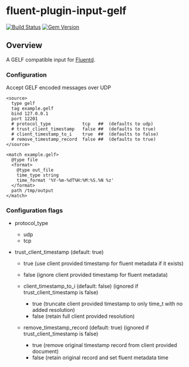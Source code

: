 # fluent-plugin-input-gelf

[![Build Status](https://travis-ci.org/MerlinDMC/fluent-plugin-input-gelf.svg?branch=master)](https://travis-ci.org/MerlinDMC/fluent-plugin-input-gelf)
[![Gem Version](https://badge.fury.io/rb/fluent-plugin-input-gelf.svg)](http://badge.fury.io/rb/fluent-plugin-input-gelf)

## Overview

A GELF compatible input for [Fluentd](http://www.fluentd.org/).

### Configuration

Accept GELF encoded messages over UDP

```
<source>
  type gelf
  tag example.gelf
  bind 127.0.0.1
  port 12201
  # protocol_type            tcp   ##  (defaults to udp) 
  # trust_client_timestamp   false ##  (defaults to true)
  # client_timestamp_to_i    true  ##  (defaults to false)
  # remove_timestamp_record  false ##  (defaults to true)
</source>

<match example.gelf>
  @type file
  <format>
    @type out_file
    time_type string
    time_format '%Y-%m-%dT%H:%M:%S.%N %z'
  </format>
  path /tmp/output
</match>

```

### Configuration flags
  * protocol_type   
    * udp
    * tcp

  * trust_client_timestamp (default: true)
    * true  (use client provided timestamp for fluent metadata if it exists)
    * false (ignore client provided timestamp for fluent metadata)

    * client_timestamp_to_i (default: false) (ignored if trust_client_timestamp is false)
      * true  (truncate client provided timestamp to only time_t with no added resolution)
      * false (retain full client provided resolution)

    * remove_timestamp_record (default: true) (ignored if trust_client_timestamp is false)
      * true  (remove original timestamp record from client provided document)
      * false (retain original record and set fluent metadata time

